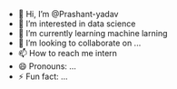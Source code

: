 - 👋 Hi, I’m @Prashant-yadav
- 👀 I’m interested in data science 
- 🌱 I’m currently learning machine larning
- 💞️ I’m looking to collaborate on ...
- 📫 How to reach me intern
- 😄 Pronouns: ...
- ⚡ Fun fact: ...

<!---
Prashant-yadav-0452/Prashant-yadav is a ✨ special ✨ repository because its `README.md` (this file) appears on your GitHub profile.
You can click the Preview link to take a look at your changes.
--->
